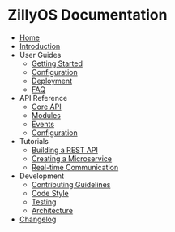 # ZillyOS Documentation

* [Home](home.md)
* [Introduction](introduction.md)
* User Guides
  * [Getting Started](guides/getting-started.md)
  * [Configuration](guides/configuration.md)
  * [Deployment](guides/deployment.md)
  * [FAQ](guides/faq.md)
* API Reference
  * [Core API](api/core.md)
  * [Modules](api/modules.md)
  * [Events](api/events.md)
  * [Configuration](api/configuration.md)
* Tutorials
  * [Building a REST API](tutorials/rest-api.md)
  * [Creating a Microservice](tutorials/microservice.md)
  * [Real-time Communication](tutorials/real-time.md)
* Development
  * [Contributing Guidelines](development/contributing.md)
  * [Code Style](development/code-style.md)
  * [Testing](development/testing.md)
  * [Architecture](development/architecture.md)
* [Changelog](changelog.md) 